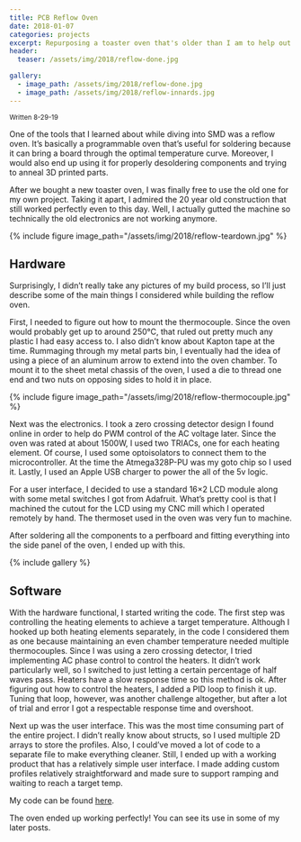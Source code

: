```yaml
---
title: PCB Reflow Oven
date: 2018-01-07
categories: projects
excerpt: Repurposing a toaster oven that's older than I am to help out with reflow soldering.
header:
  teaser: /assets/img/2018/reflow-done.jpg

gallery:
  - image_path: /assets/img/2018/reflow-done.jpg
  - image_path: /assets/img/2018/reflow-innards.jpg
---
```


<sub>Written 8-29-19</sub>

One of the tools that I learned about while diving into SMD was a reflow oven. It’s basically a programmable oven that’s useful for soldering because it can bring a board through the optimal temperature curve. Moreover, I would also end up using it for properly desoldering components and trying to anneal 3D printed parts.

After we bought a new toaster oven, I was finally free to use the old one for my own project. Taking it apart, I admired the 20 year old construction that still worked perfectly even to this day. Well, I actually gutted the machine so technically the old electronics are not working anymore.

{% include figure image_path="/assets/img/2018/reflow-teardown.jpg" %}

## Hardware

Surprisingly, I didn’t really take any pictures of my build process, so I’ll just describe some of the main things I considered while building the reflow oven.

First, I needed to figure out how to mount the thermocouple. Since the oven would probably get up to around 250°C, that ruled out pretty much any plastic I had easy access to. I also didn’t know about Kapton tape at the time. Rummaging through my metal parts bin, I eventually had the idea of using a piece of an aluminum arrow to extend into the oven chamber. To mount it to the sheet metal chassis of the oven, I used a die to thread one end and two nuts on opposing sides to hold it in place.

{% include figure image_path="/assets/img/2018/reflow-thermocouple.jpg" %}

Next was the electronics. I took a zero crossing detector design I found online in order to help do PWM control of the AC voltage later. Since the oven was rated at about 1500W, I used two TRIACs, one for each heating element. Of course, I used some optoisolators to connect them to the microcontroller. At the time the Atmega328P-PU was my goto chip so I used it. Lastly, I used an Apple USB charger to power the all of the 5v logic.

For a user interface, I decided to use a standard 16×2 LCD module along with some metal switches I got from Adafruit. What’s pretty cool is that I machined the cutout for the LCD using my CNC mill which I operated remotely by hand. The thermoset used in the oven was very fun to machine.

After soldering all the components to a perfboard and fitting everything into the side panel of the oven, I ended up with this.

{% include gallery %}

## Software

With the hardware functional, I started writing the code. The first step was controlling the heating elements to achieve a target temperature. Although I hooked up both heating elements separately, in the code I considered them as one because maintaining an even chamber temperature needed multiple thermocouples. Since I was using a zero crossing detector, I tried implementing AC phase control to control the heaters. It didn’t work particularly well, so I switched to just letting a certain percentage of half waves pass. Heaters have a slow response time so this method is ok. After figuring out how to control the heaters, I added a PID loop to finish it up. Tuning that loop, however, was another challenge altogether, but after a lot of trial and error I got a respectable response time and overshoot.

Next up was the user interface. This was the most time consuming part of the entire project. I didn’t really know about structs, so I used multiple 2D arrays to store the profiles. Also, I could’ve moved a lot of code to a separate file to make everything cleaner. Still, I ended up with a working product that has a relatively simple user interface. I made adding custom profiles relatively straightforward and made sure to support ramping and waiting to reach a target temp.

My code can be found [here](https://gist.github.com/dragonlock2/6ffff3bab0b6ffeb1ea236e82348d606).

The oven ended up working perfectly! You can see its use in some of my later posts.
